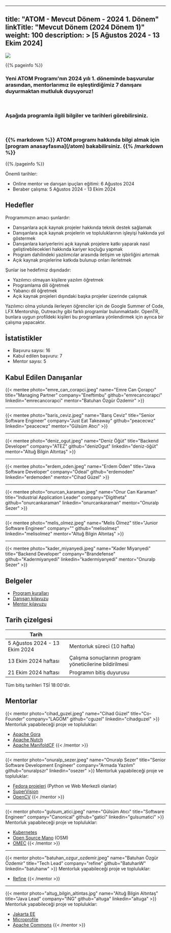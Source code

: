 
---
title: "ATOM - Mevcut Dönem - 2024 1. Dönem"
linkTitle: "Mevcut Dönem (2024 Dönem 1)"
weight: 100
description: >
  [5 Ağustos 2024 - 13 Ekim 2024]
---

<img src="/images/atom-logo-horizontal-800x251.png" style="max-height: 200px; text-align: center;"/>

{{% pageinfo %}}

<h3>
    <span class="badge text-bg-primary">Yeni</span>
    ATOM Programı'nın 2024 yılı 1. döneminde başvurular arasından, mentorlarımız ile eşleştirdiğimiz 7 danışanı duyurmaktan mutluluk duyuyoruz!
</h3>

<br/>

<h3>
    Aşağıda programla ilgili bilgiler ve tarihleri görebilirsiniz.
</h3>

<br/>

<h3>
{{% markdown %}}
ATOM programı hakkında bilgi almak için [program anasayfasına](/atom) bakabilirsiniz.
{{% /markdown %}}
</h3>

{{% /pageinfo %}}

Önemli tarihler:
- Online mentor ve danışan ipuçları eğitimi: 6 Ağustos 2024
- Beraber çalışma: 5 Ağustos 2024 - 13 Ekim 2024

## Hedefler

Programımızın amacı şunlardır:
- Danışanlara açık kaynak projeler hakkında teknik destek sağlamak
- Danışanlara açık kaynak projelerin ve topluluklarının işleyişi hakkında yol göstermek
- Danışanlara kariyerlerini açık kaynak projelere katkı yaparak nasıl geliştirebilecekleri hakkında kariyer koçluğu yapmak
- Program dahilindeki yazılımcılar arasında iletişim ve işbirliğini artırmak
- Açık kaynak projelerine katkıda bulunup onları ilerletmek

Şunlar ise hedefimiz dışındadır:
- Yazılımcı olmayan kişilere yazılım öğretmek
- Programlama dili öğretmek
- Yabancı dil öğretmek
- Açık kaynak projeleri dışındaki başka projeler üzerinde çalışmak

Yazılımcı olma yolunda ilerleyen öğrenciler için de Google Summer of Code, LFX Mentorship, Outreachy gibi farklı programlar bulunmaktadır. OpenTR, bunlara uygun profildeki kişileri bu programlara yönlendirmek için ayrıca bir çalışma yapacaktır.

## İstatistikler
* Başvuru sayısı: 16
* Kabul edilen başvuru: 7
* Mentor sayısı: 5

## Kabul Edilen Danışanlar

{{< mentee photo="emre_can_corapci.jpeg" name="Emre Can Çorapçı" title="Managing Partner" company="Eneftimbu"
github="emrecancorapci" linkedin="emrecancorapci" mentor="Batuhan Özgür Özdemir" >}}

<hr/>

{{< mentee photo="baris_ceviz.jpeg" name="Barış Ceviz" title="Senior Software Engineer" company="Just Eat Takeaway"
github="peacecwz" linkedin="peacecwz" mentor="Gülsüm Atıcı" >}}

<hr/>

{{< mentee photo="deniz_ogut.jpeg" name="Deniz Öğüt" title="Backend Developer" company="ATEZ"
github="denizOgut" linkedin="deniz-öğüt" mentor="Altuğ Bilgin Altıntaş" >}}

<hr/>

{{< mentee photo="erdem_oden.jpeg" name="Erdem Öden" title="Java Software Developer" company="Ödeal"
github="erdemoden" linkedin="erdemoden" mentor="Cihad Güzel" >}}

<hr/>

{{< mentee photo="onurcan_karaman.jpeg" name="Onur Can Karaman" title="Industrial Application Leader" company="Digitheta"
github="onurcankaraman" linkedin="onurcankaraman" mentor="Onuralp Sezer" >}}

<hr/>

{{< mentee photo="melis_olmez.jpeg" name="Melis Ölmez" title="Junior Software Engineer" company=""
github="melisolmez" linkedin="melisolmez" mentor="Altuğ Bilgin Altıntaş" >}}

<hr/>

{{< mentee photo="kader_miyanyedi.jpeg" name="Kader Miyanyedi" title="Backend Developer" company="Brandefense"
github="Kadermiyanyedi" linkedin="kadermiyanyedi" mentor="Onuralp Sezer" >}}

## Belgeler

- [Program kuralları](/atom/docs/program-rules/)
- [Danışan kılavuzu](/atom/docs/mentee-guide/)
- [Mentor kılavuzu](/atom/docs/mentor-guide/)


## Tarih çizelgesi

| Tarih                         |                                                          |
|-------------------------------|----------------------------------------------------------|
| 5 Ağustos 2024 - 13 Ekim 2024 | Mentorluk süreci (10 hafta)                              |
| 13 Ekim 2024 haftası          | Çalışma sonuçlarının program yöneticilerine bildirilmesi |
| 21 Ekim 2024 haftası          | Programın bitiş duyurusu                                 |                                       

Tüm bitiş tarihleri TSİ 18:00'dir.

## Mentorlar

{{< mentor photo="cihad_guzel.jpeg" name="Cihad Güzel" title="Co-Founder" company="LAGOM" github="cguzel" linkedin="cihadguzel" >}}
Mentorluk yapabileceği proje ve topluluklar:
- [Apache Gora](https://gora.apache.org/)
- [Apache Nutch](https://nutch.apache.org/)
- [Apache ManifoldCF](https://manifoldcf.apache.org/)
  {{< /mentor >}}

<hr/>

{{< mentor photo="onuralp_sezer.jpeg" name="Onuralp Sezer" title="Senior Software Development Engineer" company="Armada Yazılım" github="onuralpszr" linkedin="osezer" >}}
Mentorluk yapabileceği proje ve topluluklar:
- [Fedora projeleri](https://fedoraproject.org/) (Python ve Web Merkezli olanlar)
- [SuperVision](https://github.com/roboflow/supervision)
- [OpenCV](https://github.com/opencv/opencv)
  {{< /mentor >}}

<hr/>

{{< mentor photo="gulsum_atici.jpeg" name="Gülsüm Atıcı" title="Software Engineer" company="Canonical" github="gatici" linkedin="gulsumatici" >}}
Mentorluk yapabileceği proje ve topluluklar:
* [Kubernetes](https://github.com/kubernetes)
* [Open Source Mano](https://osm.etsi.org/) (OSM)
* [OMEC](https://opennetworking.org/omec/)
  {{< /mentor >}}

<hr/>

{{< mentor photo="batuhan_ozgur_ozdemir.jpeg" name="Batuhan Özgür Özdemir" title="Tech Lead" company="refine" github="BatuhanW" linkedin="batuhanw" >}}
Mentorluk yapabileceği proje ve topluluklar:
* [Refine](https://github.com/refinedev/refine)
  {{< /mentor >}}

<hr/>

{{< mentor photo="altug_bilgin_altintas.jpg" name="Altuğ Bilgin Altıntaş" title="Java Lead" company="ING" github="altuga" linkedin="altuga" >}}
Mentorluk yapabileceği proje ve topluluklar:
* [Jakarta EE](https://jakarta.ee/)
* [Microprofile](https://projects.eclipse.org/projects/technology.microprofile)
* [Apache Commons](https://commons.apache.org/)
  {{< /mentor >}}
